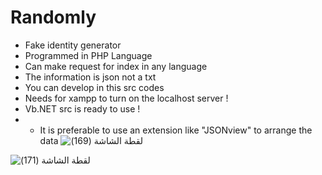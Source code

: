 # Randomly
- Fake identity generator
- Programmed in PHP Language
- Can make request for index in any language
- The information is json not a txt
- You can develop in this src codes
- Needs for xampp to turn on the localhost server !
- Vb.NET src is ready to use !
-  - It is preferable to use an extension like "JSONview" to arrange the data
 ![‏‏لقطة الشاشة (169)](https://user-images.githubusercontent.com/77233657/130006652-dd02f05b-944f-4e8c-bad2-79de63d6deef.png)

 ![‏‏لقطة الشاشة (171)](https://user-images.githubusercontent.com/77233657/130007196-9c7e48c8-f565-476d-a7de-39b6e098f89b.png)


